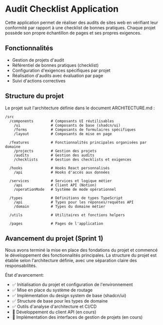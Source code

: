 
# Audit Checklist Application

Cette application permet de réaliser des audits de sites web en vérifiant leur conformité par rapport à une checklist de bonnes pratiques. Chaque projet possède son propre échantillon de pages et ses propres exigences.

## Fonctionnalités

- Gestion de projets d'audit
- Référentiel de bonnes pratiques (checklist)
- Configuration d'exigences spécifiques par projet
- Réalisation d'audits avec évaluation par page
- Suivi d'actions correctives

## Structure du projet

Le projet suit l'architecture définie dans le document ARCHITECTURE.md :

```
/src
  /components        # Composants UI réutilisables
    /ui              # Composants de base (shadcn/ui)
    /forms           # Composants de formulaires spécifiques
    /layout          # Composants de mise en page
  
  /features          # Fonctionnalités principales organisées par domaine
    /projects        # Gestion des projets
    /audits          # Gestion des audits
    /checklists      # Gestion des checklists et exigences
  
  /hooks             # Hooks React personnalisés
    /api             # Hooks d'accès aux données
  
  /services          # Services et logique métier
    /api             # Client API (Notion)
    /operationMode   # Système de mode opérationnel
  
  /types             # Définitions de types TypeScript
    /api             # Types pour les réponses/requêtes API
    /domain          # Types du domaine métier
  
  /utils             # Utilitaires et fonctions helpers
  
  /pages             # Pages de l'application
```

## Avancement du projet (Sprint 1)

Nous avons terminé la mise en place des fondations du projet et commencé le développement des fonctionnalités principales. La structure du projet est établie selon l'architecture définie, avec une séparation claire des responsabilités.

État d'avancement:
- ✅ Initialisation du projet et configuration de l'environnement
- ✅ Mise en place du système de routage
- ✅ Implémentation du design system de base (shadcn/ui)
- ✅ Structure de base pour les types de domaine
- ✅ Outils d'analyse d'architecture et CI/CD
- 🔄 Développement du client API (en cours)
- 🔄 Implémentation des interfaces de gestion de projets (en cours)

<!-- Version de build actuelle: 2023-11-10 -->
<!-- Version de contrôle: 2023-11-24 -->

